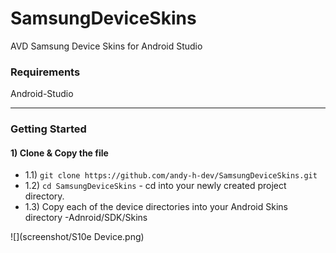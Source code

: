 # SamsungDeviceSkins
AVD Samsung Device Skins for Android Studio

### Requirements

Android-Studio

---


### Getting Started


#### 1) Clone & Copy the file

- 1.1) `git clone https://github.com/andy-h-dev/SamsungDeviceSkins.git`
- 1.2) `cd SamsungDeviceSkins` - cd into your newly created project directory.
- 1.3) Copy each of the device directories into your Android Skins directory -Adnroid/SDK/Skins

![](screenshot/S10e Device.png)